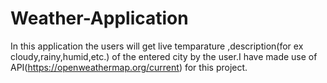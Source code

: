 # Weather-Application
In this application the users will get live temparature ,description(for ex cloudy,rainy,humid,etc.) of the entered city by the user.I have made use of API(https://openweathermap.org/current)
for this project.
